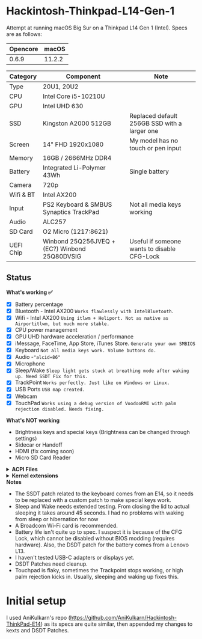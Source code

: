 # Hackintosh-Thinkpad-L14-Gen-1

Attempt at running macOS Big Sur on a Thinkpad L14 Gen 1 (Intel). Specs are as follows:

| Opencore |  macOS |
| ---------| ------ |
| 0.6.9    | 11.2.2 |


| Category  | Component                                            | Note                                                         |
| --------- | ---------------------------------------------------- | ------------------------------------------------------------ |
| Type      | 20U1, 20U2                                           |                                                              |
| CPU       | Intel Core i5-10210U                                 |                                                              |
| GPU       | Intel UHD 630                                        |                                                              |
| SSD       | Kingston A2000 512GB                                 | Replaced default 256GB SSD with a larger one                 |
| Screen    | 14" FHD 1920x1080                                    | My model has no touch or pen input                           |
| Memory    | 16GB / 2666MHz DDR4                                  |                                                              |
| Battery   | Integrated Li-Polymer 43Wh                           | Single battery                                               |
| Camera    | 720p                                                 |                                                              |
| Wifi & BT | Intel AX200                                          |                                                              |
| Input     | PS2 Keyboard & SMBUS Synaptics TrackPad              | Not all media keys working                                   |
| Audio     | ALC257                                               |                                                              |
| SD Card   | O2 Micro (1217:8621)                                 |                                                              |
| UEFI Chip | Winbond 25Q256JVEQ + (EC?) Winbond 25Q80DVSIG        | Useful if someone wants to disable CFG-Lock                  |

## Status

<summary><strong>What's working ✅</strong></summary>

- [x] Battery percentage
- [x] Bluetooth - Intel AX200 `Works flawlessly with IntelBluetooth`.
- [x] Wifi - Intel AX200  `Using itlwm + Heliport. Not as native as Airportitlwm, but much more stable.`
- [x] CPU power management
- [x] GPU UHD hardware acceleration / performance 
- [x] iMessage, FaceTime, App Store, iTunes Store. `Generate your own SMBIOS`
- [x] Keyboard `Not all media keys work. Volume buttons do.`
- [x]  Audio -`"alcid=86"`
- [x] Microphone
- [x] Sleep/Wake `Sleep light gets stuck at breathing mode after waking up. Need SSDT Fix for this.`
- [x] TrackPoint  `Works perfectly. Just like on Windows or Linux.`
- [x] USB Ports `USB map created.`
- [x] Webcam
- [x] TouchPad `Works using a debug version of VoodooRMI with palm rejection disabled. Needs fixing.`

<summary><strong>What's NOT working</strong></summary>

- Brightness keys and special keys (Brightness can be changed through settings)
- Sidecar or Handoff
- HDMI (fix coming soon)
- Micro SD Card Reader

<details>
<summary><strong>ACPI Files</strong></summary>
<br>

| Component                   |
| --------------------------- |
| SSDT-AWAC.aml               |
| SSDT-BAT.aml                |
| SSDT-EC-USBX-LAPTOP.aml     |
| SSDT-GPRW.aml               |
| SSDT-HPET.aml               |
| SSDT-Keyboard.aml           |
| SSDT-OCBAT1-lenovoPRO13.aml |
| SSDT-PLUG-DRTNIA.aml        |
| SSDT-PNLF-CFL.aml           |
| SSDT-RHUB.aml               |
| SSDT-Thinkpad_Clickpad.aml  |
| SSDT-XOSI                   |

</details>

<details>
<summary><strong>Kernel extensions</strong></summary>
<br>

| Kext                   | Version |
| :--------------------- | ------- |
| AppleALC               | 1.5.9   |
| BrightnessKeys         |         |
| CPUFriend              | 1.2.3   |
| IntelBluetoothFirmware | 1.1.2   |
| IntelBluetoothInjector | 1.1.2   |
| IntelMausi             | 1.0.5   |
| itlwm                  | 1.3.0   |
| Lilu                   | 1.5.2   |
| NVMeFix                | 1.0.6   |
| SMCBatteryManager      | 1.2.2   |
| SMCProcessor           | 1.2.2   |
| SMCSuperIO             | 1.2.2   |
| USBMap                 | N/A     |
| VirtualSMC             | 1.2.2   |
| VoodooPS2Controller    | 2.2.3   |
| VoodooRMI              | 1.3.2   |
| VoodooSMBUS            | 2.2     |
| WhateverGreen          | 1.4.9   |

</details>


<summary><strong>Notes</strong></summary>

- The SSDT patch related to the keyboard comes from an E14, so it needs to be replaced with a custom patch to make special keys work.
- Sleep and Wake needs extended testing. From closing the lid to actual sleeping it takes around 45 seconds. I had no problems with waking from sleep or hibernation for now
- A Broadcom Wi-Fi card is recommended.
- Battery life isn't quite up to spec. I suspect it is because of the CFG Lock, which cannot be disabled without BIOS modding (requires hardware). Also, the DSDT patch for the battery comes from a Lenovo L13.
- I haven't tested USB-C adapters or displays yet.
- DSDT Patches need cleanup.
- Touchpad is flaky, sometimes the Trackpoint stops working, or high palm rejection kicks in. Usually, sleeping and waking up fixes this.

# Initial setup
I used AniKulkarn's repo (https://github.com/AniKulkarn/Hackintosh-ThinkPad-E14) as its specs are quite similar, then appended my changes to kexts and DSDT Patches.
